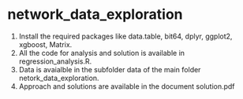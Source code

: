 # network_data_exploration

1. Install the required packages like data.table, bit64, dplyr, ggplot2, xgboost, Matrix.
2. All the code for analysis and solution is available in regression_analysis.R.
3. Data is avaialble in the subfolder data of the main folder netork_data_exploration.
4. Approach and solutions are available in the document solution.pdf
